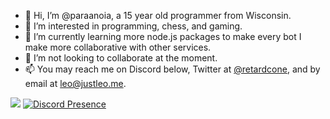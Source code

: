 - 👋 Hi, I’m @paraanoia, a 15 year old programmer from Wisconsin.
- 👀 I’m interested in programming, chess, and gaming.
- 🌱 I’m currently learning more node.js packages to make every bot I make more collaborative with other services.
- 💞️ I’m not looking to collaborate at the moment.
- 📫 You may reach me on Discord below, Twitter at [@retardcone](https://twitter.com/retardcone), and by email at leo@justleo.me.

![](https://github-profile-summary-cards.vercel.app/api/cards/profile-details?username=atrocitiess&theme=solarized_dark)
[![Discord Presence](https://lanyard.cnrad.dev/api/309803507249315852)](https://discord.com/users/309803507249315852)

